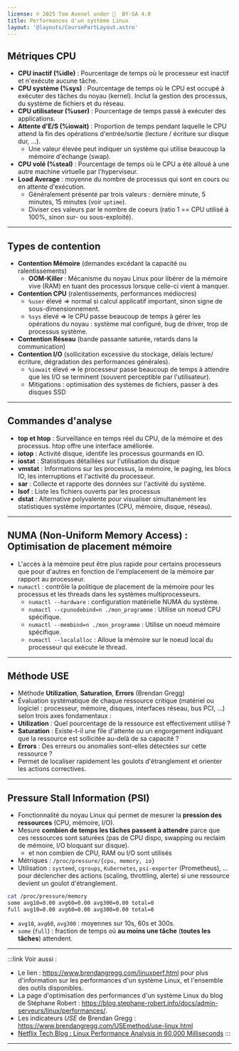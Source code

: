 ```yaml
---
license: © 2025 Tom Avenel under 󰵫  BY-SA 4.0
title: Performances d'un système Linux
layout: '@layouts/CoursePartLayout.astro'
---
```


## Métriques CPU

- **CPU inactif (%idle)** : Pourcentage de temps où le processeur est inactif et n'exécute aucune tâche.
- **CPU système (%sys)** : Pourcentage de temps où le CPU est occupé à exécuter des tâches du noyau (kernel). Inclut la gestion des processus, du système de fichiers et du réseau.
- **CPU utilisateur (%user)** : Pourcentage de temps passé à exécuter des applications.
- **Attente d'E/S (%iowait)** : Proportion de temps pendant laquelle le CPU attend la fin des opérations d'entrée/sortie (lecture / écriture sur disque dur, …).
  - Une valeur élevée peut indiquer un système qui utilise beaucoup la mémoire d'échange (swap).
- **CPU volé (%steal)** : Pourcentage de temps où le CPU a été alloué à une autre machine virtuelle par l'hyperviseur.
- **Load Average** : moyenne du nombre de processus qui sont en cours ou en attente d'exécution.
  - Généralement présenté par trois valeurs : dernière minute, 5 minutes, 15 minutes (voir `uptime`).
  - Diviser ces valeurs par le nombre de coeurs (ratio 1 == CPU utilisé à 100%, sinon sur- ou sous-exploité).

---

## Types de contention

- **Contention Mémoire** (demandes excédant la capacité ou ralentissements)
  - **OOM-Killer** : Mécanisme du noyau Linux pour libérer de la mémoire vive (RAM) en tuant des processus lorsque celle-ci vient à manquer.
- **Contention CPU** (ralentissements, performances médiocres)
  - `%user` élevé => normal si calcul applicatif important, sinon signe de sous-dimensionnement.
  - `%sys` élevé => le CPU passe beaucoup de temps à gérer les opérations du noyau : système mal configuré, bug de driver, trop de processus système.
- **Contention Réseau** (bande passante saturée, retards dans la communication)
- **Contention I/O** (sollicitation excessive du stockage, délais lecture/écriture, dégradation des performances générales).
  - `%iowait` élevé => le processeur passe beaucoup de temps à attendre que les I/O se terminent (souvent perceptible par l'utilisateur).
  - Mitigations : optimisation des systèmes de fichiers, passer à des disques SSD

---

## Commandes d'analyse

- **top et htop** : Surveillance en temps réel du CPU, de la mémoire et des processus. htop offre une interface améliorée.
- **iotop** : Activité disque, identife les processus gourmands en IO.
- **iostat** : Statistiques détaillées sur l'utilisation du disque
- **vmstat** : Informations sur les processus, la mémoire, le paging, les blocs IO, les interruptions et l'activité du processeur.
- **sar** : Collecte et rapporte des données sur l'activité du système.
- **lsof** : Liste les fichiers ouverts par les processus
- **dstat** : Alternative polyvalente pour visualiser simultanément les statistiques système importantes (CPU, mémoire, disque, réseau).

---

## NUMA (Non-Uniform Memory Access) : Optimisation de placement mémoire

- L'accès à la mémoire peut être plus rapide pour certains processeurs que pour d'autres en fonction de l'emplacement de la mémoire par rapport au processeur.
- `numactl` : contrôle la politique de placement de la mémoire pour les processus et les threads dans les systèmes multiprocesseurs.
  - `numactl --hardware` : configuration matérielle NUMA du système.
  - `numactl --cpunodebind=n ./mon_programme` : Utilise un noeud CPU spécifique.
  - `numactl --membind=n ./mon_programme` : Utilise un noeud mémoire spécifique.
  - `numactl --localalloc` : Alloue la mémoire sur le noeud local du processeur qui exécute le thread.

---

## Méthode USE

- Méthode **Utilization**, **Saturation**, **Errors** (Brendan Gregg)
- Évaluation systématique de chaque ressource critique (matériel ou logiciel : processeur, mémoire, disques, interfaces réseau, bus PCI, …) selon trois axes fondamentaux :
- **Utilization** : Quel pourcentage de la ressource est effectivement utilisé ?
- **Saturation** : Existe-t-il une file d'attente ou un engorgement indiquant que la ressource est sollicitée au-delà de sa capacité ?
- **Errors** : Des erreurs ou anomalies sont-elles détectées sur cette ressource ?
- Permet de localiser rapidement les goulots d'étranglement et orienter les actions correctives.

---

## Pressure Stall Information (PSI)

- Fonctionnalité du noyau Linux qui permet de mesurer la **pression des ressources** (CPU, mémoire, I/O).
- Mesure **combien de temps les tâches passent à attendre** parce que ces ressources sont saturées (pas de CPU dispo, swapping ou reclaim de mémoire, I/O bloquant sur disque).
  - et non combien de CPU, RAM ou I/O sont utilisés
- Métriques : `/proc/pressure/{cpu, memory, io}`
- Utilisation : `systemd`, `cgroups`, `Kubernetes`, `psi-exporter` (Prometheus), … pour déclencher des actions (scaling, throttling, alerte) si une ressource devient un goulot d'étranglement.

```bash
cat /proc/pressure/memory
some avg10=0.00 avg60=0.00 avg300=0.00 total=0
full avg10=0.00 avg60=0.00 avg300=0.00 total=0
```

- `avg10`, `avg60`, `avg300` : moyennes sur 10s, 60s et 300s.
- `some` (`full`) : fraction de temps où **au moins une tâche** (**toutes les tâches**) attendent.

---

:::link
Voir aussi :

- Le lien : <https://www.brendangregg.com/linuxperf.html> pour plus d'information sur les performances d'un système Linux, et l'ensemble des outils disponibles.
- La page d'optimisation des performances d'un système Linux du blog de Stéphane Robert : <https://blog.stephane-robert.info/docs/admin-serveurs/linux/performances/>.
- Les indicateurs _USE_ de Brendan Gregg : <https://www.brendangregg.com/USEmethod/use-linux.html>
- [Netflix Tech Blog : Linux Performance Analysis in 60,000 Milliseconds](https://netflixtechblog.com/linux-performance-analysis-in-60-000-milliseconds-accc10403c55)
:::

---

